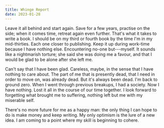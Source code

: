 ```yaml
---
title: Whinge Report
date: 2023-01-28
---
```


Leave it all behind and start again. Save for a few years, practise on the side; when it comes time, retreat again even further. That's what it takes to write a book. I should be on my third or fourth book by the time I'm in my mid-thirties. Each one closer to publishing. Keep it up during work-time because I have nothing else. Encountering no-one but---myself. It sounds like a nightmarish torture; she said she was doing me a favour, and that I would be glad to be alone after she left me.

Can't say that I have been glad. Careless, maybe, in the sense that I have nothing to care about. The part of me that is presently dead, that I need in order to move on, was already dead. But it's always been dead. I'm back to ground zero. When I went through previous breakups, I had a society. Now I have nothing. Lost it all in the course of our time together. I look forward to forgetting what brought me to suffering, nothing left but me with my miserable self. 

There's no more future for me as a happy man: the only thing I can hope to do is make money and keep writing. My only optimism is the lure of a new idea. I am coming to a point where my skill is beginning to cohere.
